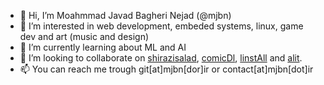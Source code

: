 - 👋 Hi, I’m Moahmmad Javad Bagheri Nejad (@mjbn)
- 👀 I’m interested in web development, embeded systems, linux, game dev and art (music and design)
- 🌱 I’m currently learning about ML and AI
- 💞️ I’m looking to collaborate on [shirazisalad](https://github.com/mjbn/shirazisalad), [comicDl](https://github.com/mjbn/comicDl), [linstAll](https://github.com/mjbn/linstAll) and [alit](https://github.com/mjbn/alit).
- 📫 You can reach me trough git[at]mjbn[dor]ir or contact[at]mjbn[dot]ir
